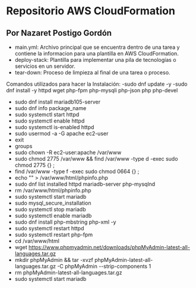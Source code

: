 # Repositorio AWS CloudFormation 
## Por Nazaret Postigo Gordón
- main.yml: Archivo principal que se encuentra dentro de una tarea y contiene la informacion para una plantilla en AWS CloudFormation.
- deploy-stack: Plantilla para implementar una pila de tecnologías o servicios en un servidor.
- tear-down: Proceso de limpieza al final de una tarea o proceso.

Comandos utilizados para hacer la Instalación:
-sudo dnf update -y
-sudo dnf install -y httpd wget php-fpm php-mysqli php-json php php-devel
- sudo dnf install mariadb105-server
- sudo dnf info package_name
- sudo systemctl start httpd
- sudo systemctl enable httpd
- sudo systemctl is-enabled httpd
- sudo usermod -a -G apache ec2-user
- exit
- groups
- sudo chown -R ec2-user:apache /var/www
- sudo chmod 2775 /var/www && find /var/www -type d -exec sudo chmod 2775 {} \;
- find /var/www -type f -exec sudo chmod 0664 {} \;
- echo "<?php phpinfo(); ?>" > /var/www/html/phpinfo.php
- sudo dnf list installed httpd mariadb-server php-mysqlnd
- rm /var/www/html/phpinfo.php
- sudo systemctl start mariadb
- sudo mysql_secure_installation
- sudo systemctl stop mariadb
- sudo systemctl enable mariadb
- sudo dnf install php-mbstring php-xml -y
- sudo systemctl restart httpd
- sudo systemctl restart php-fpm
- cd /var/www/html
- wget https://www.phpmyadmin.net/downloads/phpMyAdmin-latest-all-languages.tar.gz
- mkdir phpMyAdmin && tar -xvzf phpMyAdmin-latest-all-languages.tar.gz -C phpMyAdmin --strip-components 1
- rm phpMyAdmin-latest-all-languages.tar.gz
- sudo systemctl start mariadb


